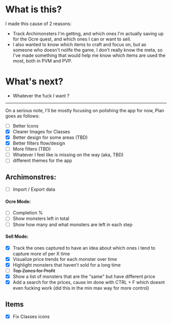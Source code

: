 # What is this?

I made this cause of 2 reasons:

- Track Archimonsters I'm getting, and which ones I'm actually saving up for the Ocre quest, and which ones I can or want to sell.
- I also wanted to know which items to craft and focus on, but as someone who doesn't nolife the game, I don't really know the meta, so I've made something that would help me know which items are used the most, both in PVM and PVP.

# What's next?

- Whatever the fuck I want ?

---

On a serious note, I'll be mostly focusing on polishing the app for now, Plan goes as follows:

- [ ] Better Icons
- [x] Clearer Images for Classes
- [x] Better design for some areas (TBD)
- [x] Better filters flow/design
- [ ] More filters (TBD)
- [ ] Whatever I feel like is missing on the way (aka, TBD)
- [ ] different themes for the app

## Archimonstres:

- [ ] Import / Export data

#### Ocre Mode:

- [ ] Completion %
- [ ] Show monsters left in total
- [ ] Show how many and what monsters are left in each step

#### Sell Mode:

- [x] Track the ones captured to have an idea about which ones i tend to capture more of per X time
- [x] Visualize price trends for each monster over time
- [x] Highlight monsters that haven’t sold for a long time
- [ ] ~~Top Zones for Profit~~
- [x] Show a list of monsters that are the "same" but have different price
- [x] Add a search for the prices, cause im done with CTRL + F which doesnt even fucking work (did this in the min max way for more control)

## Items

-[x] Fix Classes icons
